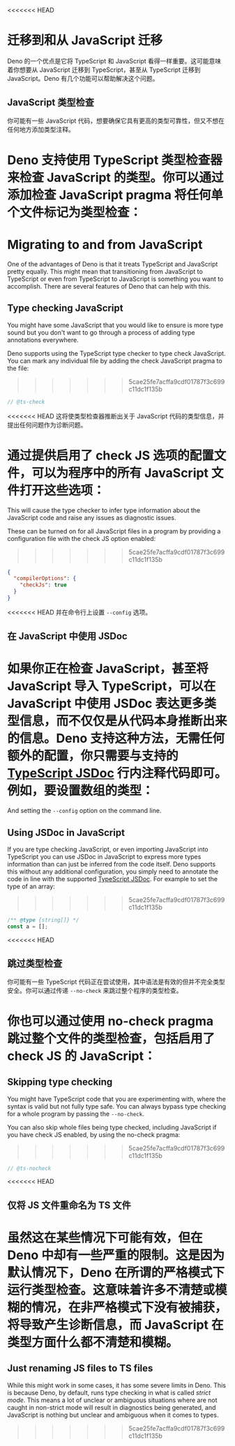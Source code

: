 <<<<<<< HEAD
# 迁移到和从 JavaScript 迁移

Deno 的一个优点是它将 TypeScript 和 JavaScript
看得一样重要。这可能意味着你想要从 JavaScript 迁移到 TypeScript，甚至从
TypeScript 迁移到 JavaScript。Deno 有几个功能可以帮助解决这个问题。

## JavaScript 类型检查

你可能有一些 JavaScript
代码，想要确保它具有更高的类型可靠性，但又不想在任何地方添加类型注释。

Deno 支持使用 TypeScript 类型检查器来检查 JavaScript 的类型。你可以通过添加检查
JavaScript pragma 将任何单个文件标记为类型检查：
=======
# Migrating to and from JavaScript

One of the advantages of Deno is that it treats TypeScript and JavaScript pretty
equally. This might mean that transitioning from JavaScript to TypeScript or
even from TypeScript to JavaScript is something you want to accomplish. There
are several features of Deno that can help with this.

## Type checking JavaScript

You might have some JavaScript that you would like to ensure is more type sound
but you don't want to go through a process of adding type annotations
everywhere.

Deno supports using the TypeScript type checker to type check JavaScript. You
can mark any individual file by adding the check JavaScript pragma to the file:
>>>>>>> 5cae25fe7acffa9cdf01787f3c699c11dc1f135b

```js
// @ts-check
```

<<<<<<< HEAD
这将使类型检查器推断出关于 JavaScript
代码的类型信息，并提出任何问题作为诊断问题。

通过提供启用了 check JS 选项的配置文件，可以为程序中的所有 JavaScript
文件打开这些选项：
=======
This will cause the type checker to infer type information about the JavaScript
code and raise any issues as diagnostic issues.

These can be turned on for all JavaScript files in a program by providing a
configuration file with the check JS option enabled:
>>>>>>> 5cae25fe7acffa9cdf01787f3c699c11dc1f135b

```json
{
  "compilerOptions": {
    "checkJs": true
  }
}
```

<<<<<<< HEAD
并在命令行上设置 `--config` 选项。

## 在 JavaScript 中使用 JSDoc

如果你正在检查 JavaScript，甚至将 JavaScript 导入 TypeScript，可以在 JavaScript
中使用 JSDoc 表达更多类型信息，而不仅仅是从代码本身推断出来的信息。Deno
支持这种方法，无需任何额外的配置，你只需要与支持的
[TypeScript JSDoc](https://www.typescriptlang.org/docs/handbook/jsdoc-supported-types.html)
行内注释代码即可。例如，要设置数组的类型：
=======
And setting the `--config` option on the command line.

## Using JSDoc in JavaScript

If you are type checking JavaScript, or even importing JavaScript into
TypeScript you can use JSDoc in JavaScript to express more types information
than can just be inferred from the code itself. Deno supports this without any
additional configuration, you simply need to annotate the code in line with the
supported
[TypeScript JSDoc](https://www.typescriptlang.org/docs/handbook/jsdoc-supported-types.html).
For example to set the type of an array:
>>>>>>> 5cae25fe7acffa9cdf01787f3c699c11dc1f135b

```js
/** @type {string[]} */
const a = [];
```

<<<<<<< HEAD
## 跳过类型检查

你可能有一些 TypeScript
代码正在尝试使用，其中语法是有效的但并不完全类型安全。你可以通过传递
`--no-check` 来跳过整个程序的类型检查。

你也可以通过使用 no-check pragma 跳过整个文件的类型检查，包括启用了 check JS 的
JavaScript：
=======
## Skipping type checking

You might have TypeScript code that you are experimenting with, where the syntax
is valid but not fully type safe. You can always bypass type checking for a
whole program by passing the `--no-check`.

You can also skip whole files being type checked, including JavaScript if you
have check JS enabled, by using the no-check pragma:
>>>>>>> 5cae25fe7acffa9cdf01787f3c699c11dc1f135b

```js
// @ts-nocheck
```

<<<<<<< HEAD
## 仅将 JS 文件重命名为 TS 文件

虽然这在某些情况下可能有效，但在 Deno
中却有一些严重的限制。这是因为默认情况下，Deno
在所谓的严格模式下运行类型检查。这意味着许多不清楚或模糊的情况，在非严格模式下没有被捕获，将导致产生诊断信息，而
JavaScript 在类型方面什么都不清楚和模糊。
=======
## Just renaming JS files to TS files

While this might work in some cases, it has some severe limits in Deno. This is
because Deno, by default, runs type checking in what is called _strict mode_.
This means a lot of unclear or ambiguous situations where are not caught in
non-strict mode will result in diagnostics being generated, and JavaScript is
nothing but unclear and ambiguous when it comes to types.
>>>>>>> 5cae25fe7acffa9cdf01787f3c699c11dc1f135b
